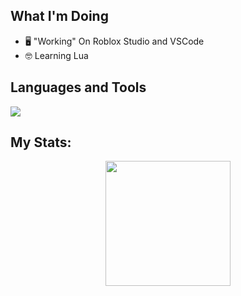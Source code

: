 
## What I'm Doing

- 🖥️ "Working" On Roblox Studio and VSCode
- 🤓 Learning Lua

## Languages and Tools

<p align="left"> <a href="https://github.com/operdido"><img src="vscode,robloxstudio"> </a> </p>

## My Stats:
<p align="center">
<img height="200px" src="https://github-readme-stats.vercel.app/api?username=oPerdido&hide_border=true&show_icons=true&count_private=true&theme=gruvbox&bg_color=151515"></p>
